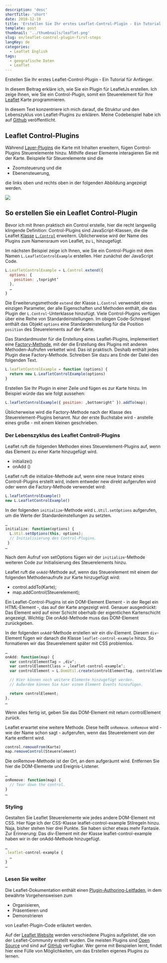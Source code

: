 ```yaml
---
description: 'desc'
shortTitle: 'short'
date: 2018-12-10
title: 'Erstellen Sie Ihr erstes Leaflet-Control-Plugin - Ein Tutorial für Anfänger'
template: post
thumbnail: '../thumbnails/leaflet.png'
slug: en/leaflet-control-plugin-first-steps
langKey: de
categories:
  - Leaflet English
tags:
  - geografische Daten
  - Leaflet
---
```


Erstellen Sie Ihr erstes Leaflet-Control-Plugin - Ein Tutorial für Anfänger.

In diesem Beitrag erkläre ich, wie Sie ein Plugin für LeafletJs erstellen. Ich zeige Ihnen, wie Sie ein Control-Plugin, somit ein Steuerelement für Ihre [Leaflet](http://leafletjs.com/) Karte programmieren.

In diesem Text konzentriere ich mich darauf, die Struktur und den Lebenszyklus von Leaflet-Plugins zu erklären. Meine Codebeispiel habe ich auf [Github](https://github.com/astridx/leafletjs-plugin-boilerplate) veröffentlicht.

## Leaflet Control-Plugins

Während [Layer-Plugins](/leaflet-layer-plugin-first-steps) die Karte mit Inhalten erweitern, fügen Control-Plugins Steuerelemente hinzu. Mithilfe dieser Elemente interagieren Sie mit der Karte. Beispiele für Steuerelemente sind die

- Zoomsteuerung und die
- Ebenensteuerung,

die links oben und rechts oben in der folgenden Abbildung angezeigt werden.

![](/images/leafletcontrollsundlayer.png)

## So erstellen Sie ein Leaflet Control-Plugin

Bevor ich mit Ihnen praktisch ein Control erstelle, hier die recht langweilig klingende Definition: Control-Plugins sind JavaScript-Klassen, die die Leaflet [Klasse](https://leafletjs.com/reference.html#class) [`L.Control`](https://leafletjs.com/reference.html#control) erweitern. Üblicherweise wird der Name des Plugins zum Namensraum von Leaflet, zu `L`, hinzugefügt.

Im nächsten Beispiel zeige ich Ihnen, wie Sie ein Control-Plugin mit dem Namen `L.LeafletControlExample` erstellen. Hier zunächst der JavaScript Code.

```js
L.LeafletControlExample = L.Control.extend({
  options: {
    position: ‚topright‘
  },
  …
}
```

Die Erweiterungsmethode `extend` der Klasse `L.Control` verwendet einen einzigen Parameter, der alle Eigenschaften und Methoden enthält, die das Plugin der `L.Control`-Unterklasse hinzufügt. Viele Control-Plugins verfügen über eine Reihe von Standardeinstellungen. Im obigen Code-Schnipsel enthält das Objekt `options` eine Standardeinstellung für die Position `position` des Steuerelements auf der Karte.

Das Standardmuster für die Erstellung eines Leaflet-Plugins, implementiert eine [Factory-Methode](https://de.wikipedia.org/wiki/Fabrikmethode), mit der die Erstellung des Plugins mit anderen Methoden-Aufrufen verkettet wird. Das ist praktisch. Deshalb enthält jedes Plugin diese Factory-Methode. Schreiben Sie dazu ans Ende der Datei den folgenden Text.

```js
L.leafletControlExample = function (options) {
  return new L.LeafletControlExample(options)
}
```

Erstellen Sie Ihr Plugin in einer Zeile und fügen es zur Karte hinzu. Im Beispiel würde das wie folgt aussehen:

```js
L.leafletControlExample({ position: ‚bottomright‘ }).addTo(map);
```

Üblicherweise wird die Factory-Methode nach der Klasse des Steuerelement-Plugins benannt. Nur der erste Buchstabe wird - anstelle eines große - mit einem kleinen geschrieben.

### Der Lebenszyklus des Leaflet Controll-Plugins

Leaflet ruft die folgenden Methoden eines Steuerelement-Plugins auf, wenn das Element zu einer Karte hinzugefügt wird.

- initialize()
- onAdd ()

Leaflet ruft die initialize-Methode auf, wenn eine neue Instanz eines Controll-Plugins erstellt wird, indem entweder new direkt aufgerufen wird oder wenn die Factory-Methode verwendet wird:

```js
L.leafletControlExample()
new L.LeafletControlExample()
```

In der folgenden `initialize`-Methode wird `L.Util.setOptions` aufgerufen, um die Werte der Standardeinstellungen zu setzten.

```js
…
initialize: function(options) {
  L.Util.setOptions(this, options);
  // Initialisierung des Control-Plugins.
 }
…
```

Nach dem Aufruf von setOptions fügen wir der `initialize`-Methode weiteren Code zur Initialisierung des Steuerelements hinzu.

Leaflet ruft die `onAdd`-Methode auf, wenn das Steuerelement mit einem der folgenden Methodenaufrufe zur Karte hinzugefügt wird:

- control.addTo(Karte);
- map.addControl(Steuerelement);

Ein Leaflet-Control-Plugins ist ein DOM-Element Element - in der Regel ein HTML-Element -, das auf der Karte angezeigt wird. Genauer ausgedrückt: Das Element wird auf einer Schicht oberhalb der eigentlichen Kartenschicht angezeigt. Wichtig: Die onAdd-Methode muss das DOM-Element zurückgeben.

In der folgenden `onAdd`-Methode erstellen wir ein div-Element. Diesem `div`-Element fügen wir danach die Klasse `leaflet-control-example` hinzu. So formatieren wir das Steuerelement später mit CSS problemlos.

```js
…
onAdd: function(map) {
  var controlElementTag = ‚div‘;
  var controlElementClass = ‚leaflet-control-example‘;
  var controlElement = L.DomUtil.create(controlElementTag, controlElementClass);

  // Hier können noch weitere Elemente hinzugefügt werden.
  // Außerdem können Sie hier einem Element Events hinzufügen.

  return controlElement;
},
…
```

Wenn alles fertig ist, geben Sie das DOM-Element mit return controlElement zurück.

Leaflet erwartet eine weitere Methode. Diese heißt `onRemove`. `onRemove` wird - wie der Name schon sagt - aufgerufen, wenn das Steuerelement von der Karte entfernt wird.

```js
control.removeFrom(Karte)
map.removeControl(Steuerelement)
```

Die onRemove-Methode ist der Ort, an dem aufgeräumt wird. Entfernen Sie hier die DOM-Elemente und Ereignis-Listener.

```js
…
onRemove: function(map) {
  // Tear down the control.
}
…
```

### Styling

Gestalten Sie Leaflet Steuerelemente wie jedes andere DOM-Element mit CSS. Hier füge ich der CSS-Klasse leaflet-control-example Stilregeln hinzu. Naja, bisher stehen hier drei Punkte. Sie haben sicher etwas mehr Fantasie. Zur Erinnerung: Das div-Element mit der Klasse leaflet-control-example haben wir in der onAdd-Methode hinzugefügt.

```js
…
.leaflet-control-example {
  …
}
…
```

### Lesen Sie weiter

Die Leaflet-Dokumentation enthält einen [Plugin-Authoring-Leitfaden](https://leafletjs.com/2013/06/28/leaflet-plugin-authoring-guide.html), in dem bewährte Vorgehensweisen zum

- Organisieren,
- Präsentieren und
- Demonstrieren

von Leaflet-Plugin-Code erläutert werden.

Auf der [Leaflet Website](https://leafletjs.com/plugins.html) werden verschiedene Plugins aufgelistet, die von der Leaflet-Community erstellt wurden. Die meisten Plugins sind [Open Source](https://de.wikipedia.org/wiki/Open_Source) und sind auf [GitHub](https://github.com/) verfügbar. Wer gerne mit Beispielen lernt, findet hier eine Fülle von Möglichkeiten, um das Erstellen eigenes Plugins zu lernen.
<img src="https://vg07.met.vgwort.de/na/f9c7f51656e74a0c89190295494b7e6f" width="1" height="1" alt="">
